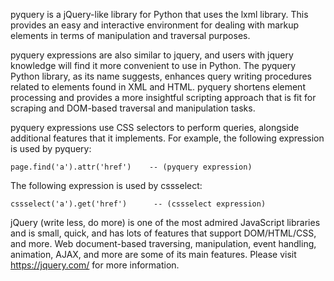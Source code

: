 pyquery is a jQuery-like library for Python that uses the lxml library. This provides an easy and interactive environment for dealing with markup elements in terms of manipulation and traversal purposes.

pyquery expressions are also similar to jquery, and users with jquery knowledge will find it more convenient to use in Python.
The pyquery Python library, as its name suggests, enhances query writing procedures related to elements found in XML and HTML. pyquery shortens element processing and provides a more insightful scripting approach that is fit for scraping and DOM-based traversal and manipulation tasks.

pyquery expressions use CSS selectors to perform queries, alongside additional features that it implements. For example, the following expression is used by pyquery:

```
page.find('a').attr('href')    -- (pyquery expression) 
```

The following expression is used by cssselect:

```
cssselect('a').get('href')      -- (cssselect expression)
```

jQuery (write less, do more) is one of the most admired JavaScript libraries and is small, quick, and has lots of features that support DOM/HTML/CSS, and more. Web document-based traversing, manipulation, event handling, animation, AJAX, and more are some of its main features. Please visit https://jquery.com/ for more information.
